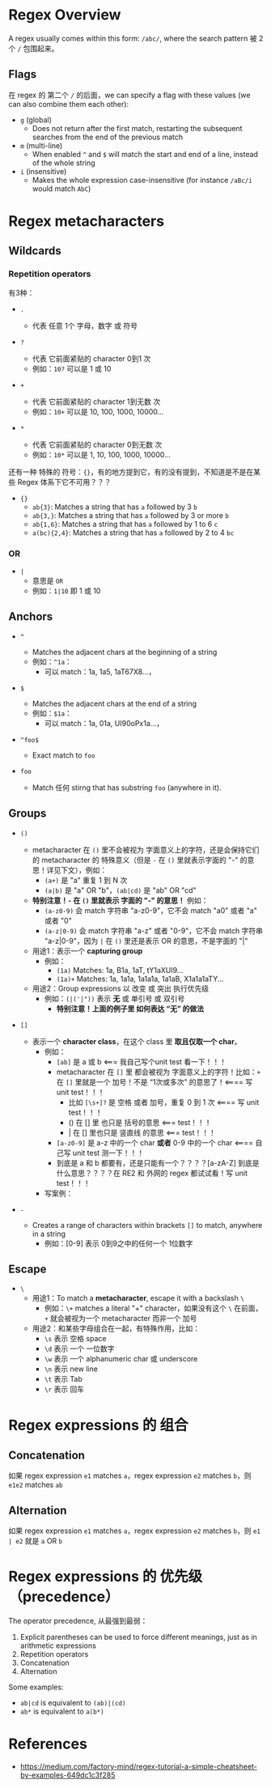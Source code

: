 # Regex Overview

A regex usually comes within this form: `/abc/`, where the search pattern 被 2个 `/` 包围起来。

## Flags
在 regex 的 第二个 `/` 的后面，we can specify a flag with these values (we can also combine them each other):
* `g` (global)
  * Does not return after the first match, restarting the subsequent searches from the end of the previous match
* `m` (multi-line)
  * When enabled `^` and `$` will match the start and end of a line, instead of the whole string
* `i` (insensitive)
  * Makes the whole expression case-insensitive (for instance `/aBc/i` would match `AbC`)


# Regex metacharacters

## Wildcards
### Repetition operators
有3种：
* `.`
  * 代表 任意 1个 字母，数字 或 符号

* `?`
  * 代表 它前面紧贴的 character 0到1 次
  * 例如：`10?` 可以是 1 或 10

* `+`
  * 代表 它前面紧贴的 character 1到无数 次
  * 例如：`10+` 可以是 10, 100, 1000, 10000...

* `*`
  * 代表 它前面紧贴的 character 0到无数 次
  * 例如：`10*` 可以是 1, 10, 100, 1000, 10000...

还有一种 特殊的 符号：`{}`，有的地方提到它，有的没有提到，不知道是不是在某些 Regex 体系下它不可用？？？
* `{}`
  * `ab{3}`: Matches a string that has `a` followed by 3 `b`
  * `ab{3,}`: Matches a string that has `a` followed by 3 or more `b`
  * `ab{1,6}`: Matches a string that has `a` followed by 1 to 6 `c`
  * `a(bc){2,4}`: Matches a string that has `a` followed by 2 to 4 `bc`


### OR
* `|`
  * 意思是 `OR`
  * 例如：`1|10` 即 1 或 10

## Anchors
* `^`
  * Matches the adjacent chars at the beginning of a string
  * 例如：`^1a`：
    * 可以 match：1a, 1a5, 1aT67X8...，

* `$`
  * Matches the adjacent chars at the end of a string
  * 例如：`$1a`：
    * 可以 match：1a, 01a, UI90oPx1a...，

* `^foo$`
  * Exact match to `foo`

* `foo`
  * Match 任何 stirng that has substring `foo` (anywhere in it).


## Groups
* `()`
  * metacharacter 在 `()` 里不会被视为 字面意义上的字符，还是会保持它们的 metacharacter 的 特殊意义（但是 `-` 在 `()` 里就表示字面的 "-" 的意思！详见下文），例如：
    * `(a+)` 是 "a" 重复 1 到 N 次
    * `(a|b)` 是 "a" OR "b"，`(ab|cd)` 是 "ab" OR "cd"
  * **特别注意！`-` 在 `()` 里就表示 字面的 "-" 的意思！** 例如：
    * `(a-z0-9)` 会 match 字符串 "a-z0-9"，它不会 match "a0" 或者 "a" 或者 "0"
    * `(a-z|0-9)` 会 match 字符串 "a-z" 或者 "0-9"，它不会 match 字符串 "a-z|0-9"，因为 `|` 在 `()` 里还是表示 OR 的意思，不是字面的 "|"
  * 用途1：表示一个 **capturing group**
    * 例如：
      * `(1a)` Matches: 1a, B1a, 1aT, tY1aXUI9...
      * `(1a)+` Matches: 1a, 1a1a, 1a1a1a, 1a1aB, X1a1a1aTY...
  * 用途2：Group expressions 以 改变 或 突出 执行优先级
    * 例如：`(|('|"))` 表示 **无** 或 单引号 或 双引号
      * **特别注意！上面的例子里 如何表达 “无” 的做法**

* `[]`
  * 表示一个 **character class**，在这个 class 里 **取且仅取一个 char**。
    * 例如：
      * `[ab]` 是 a 或 b <=== 我自己写个unit test 看一下！！！
      * metacharacter 在 `[]` 里 都会被视为 字面意义上的字符！比如：`+` 在 `[]` 里就是一个 加号！不是 “1次或多次” 的意思了！<==== 写 unit test！！！
        * 比如 `[\s+]?` 是 空格 或者 加号，重复 0 到 1 次 <==== 写 unit test！！！
        * () 在 [] 里 也只是 括号的意思 <=== test！！！
        * | 在 [] 里也只是 竖直线 的意思 <=== test！！！
      * `[a-z0-9]` 是 a-z 中的一个 char **或者** 0-9 中的一个 char <==== 自己写 unit test 测一下！！！
      * 到底是 a 和 b 都要有，还是只能有一个？？？？[a-zA-Z] 到底是什么意思？？？？在 RE2 和 外网的 regex 都试试看！写 unit test！！！
    * 写案例：

* `-`
  * Creates a range of characters within brackets `[]` to match, anywhere in a string
    * 例如：[0-9] 表示 0到9之中的任何一个 1位数字

## Escape

* `\`
  * 用途1：To match a **metacharacter**, escape it with a backslash `\`
    * 例如：`\+` matches a literal "+" character，如果没有这个 `\` 在前面，`+` 就会被视为一个 metacharacter 而非一个 加号
  * 用途2：和某些字母组合在一起，有特殊作用，比如：
    * `\s` 表示 空格 space
    * `\d` 表示 一个 一位数字
    * `\w` 表示 一个 alphanumeric char 或 underscore
    * `\n` 表示 new line
    * `\t` 表示 Tab 
    * `\r` 表示 回车

# Regex expressions 的 组合
## Concatenation
如果 regex expression `e1` matches `a`，regex expression `e2` matches `b`，则 `e1e2` matches `ab`

## Alternation
如果 regex expression `e1` matches `a`，regex expression `e2` matches `b`，则 `e1 | e2` 就是 `a` OR `b`

# Regex expressions 的 优先级（precedence）

The operator precedence, 从最强到最弱：
1. Explicit parentheses can be used to force different meanings, just as in arithmetic expressions
2. Repetition operators
3. Concatenation
4. Alternation

Some examples:
* `ab|cd` is equivalent to `(ab)|(cd)`
* `ab*` is equivalent to `a(b*)`


# References
* https://medium.com/factory-mind/regex-tutorial-a-simple-cheatsheet-by-examples-649dc1c3f285

